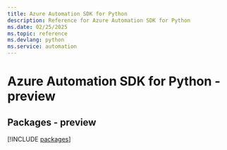 ```yaml
---
title: Azure Automation SDK for Python
description: Reference for Azure Automation SDK for Python
ms.date: 02/25/2025
ms.topic: reference
ms.devlang: python
ms.service: automation
---
```

# Azure Automation SDK for Python - preview
## Packages - preview
[!INCLUDE [packages](automation-index.md)]